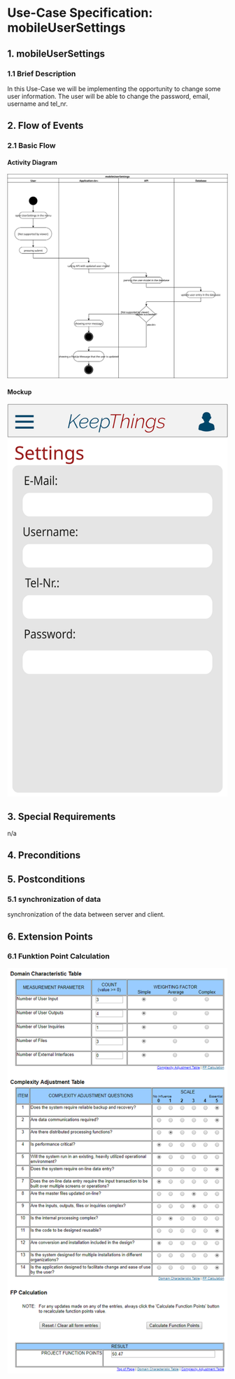 # Use-Case Specification: mobileUserSettings


## 1. mobileUserSettings

### 1.1 Brief Description
In this Use-Case we will be implementing the opportunity to change some user information. The user will be able to change the password, email, username and tel_nr. 

## 2. Flow of Events

### 2.1 Basic Flow

#### Activity Diagram
![Alt-Text](mobileUserSettings.svg)
#### Mockup
![Alt-Text](mobileUserSettingsMockup.svg)
## 3. Special Requirements

n/a

## 4. Preconditions

## 5. Postconditions

### 5.1 synchronization of data
synchronization of the data between server and client.


## 6. Extension Points
### 6.1 Funktion Point Calculation
![Alt-Text](mobileUserSettingsFPCalc.png)

